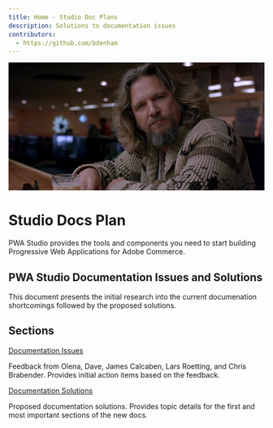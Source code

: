 ```yaml
---
title: Home - Studio Doc Plans
description: Solutions to documentation issues
contributors:
  - https://github.com/bdenham
---
```


<Hero slots="image, heading, text" background="rgb(64, 34, 138)"/>

![Hero image](./big.png)

# Studio Docs Plan

PWA Studio provides the tools and components you need to start building Progressive Web Applications for Adobe Commerce.

<DiscoverBlock width="100%" slots="heading, text"/>

## PWA Studio Documentation Issues and Solutions

This document presents the initial research into the current documenation shortcomings followed by the proposed solutions.

<DiscoverBlock slots="heading, link, text"/>

## Sections

[Documentation Issues](docs/isues/)

Feedback from Olena, Dave, James Calcaben, Lars Roetting, and Chris Brabender. Provides initial action items based on the feedback.

<DiscoverBlock slots="link, text"/>

[Documentation Solutions](docs/solutions/)

Proposed documentation solutions. Provides topic details for the first and most important sections of the new docs.

